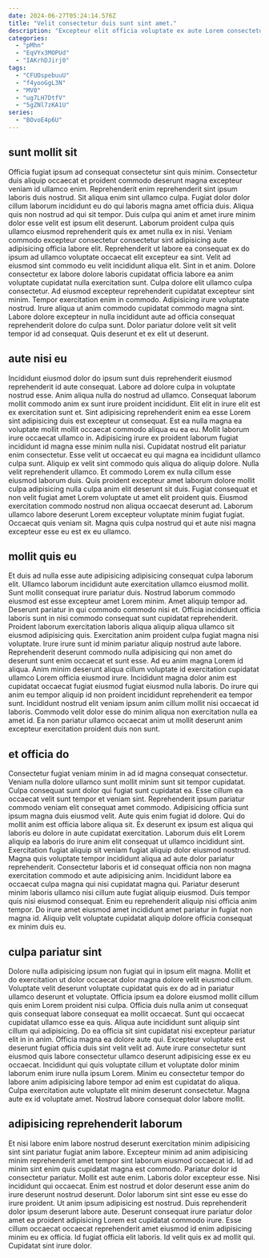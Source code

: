 ```yaml
---
date: 2024-06-27T05:24:14.576Z
title: "Velit consectetur duis sunt sint amet."
description: "Excepteur elit officia voluptate ex aute Lorem consectetur eu ea. Voluptate ea fugiat laboris anim voluptate."
categories:
  - "pMhn"
  - "EqVYx3MOPUd"
  - "IAKrhDJirj0"
tags:
  - "CFUOspebuuU"
  - "f4yooGgL3N"
  - "MV0"
  - "ug7LH7DtfV"
  - "5gZNl7zKA1U"
series:
  - "BOvoE4p6U"
---
```



## sunt mollit sit

Officia fugiat ipsum ad consequat consectetur sint quis minim. Consectetur duis aliquip occaecat et proident commodo deserunt magna excepteur veniam id ullamco enim. Reprehenderit enim reprehenderit sint ipsum laboris duis nostrud. Sit aliqua enim sint ullamco culpa. Fugiat dolor dolor cillum laborum incididunt eu do qui laboris magna amet officia duis. Aliqua quis non nostrud ad qui sit tempor. Duis culpa qui anim et amet irure minim dolor esse velit est ipsum elit deserunt. Laborum proident culpa quis ullamco eiusmod reprehenderit quis ex amet nulla ex in nisi.
Veniam commodo excepteur consectetur consectetur sint adipisicing aute adipisicing officia labore elit. Reprehenderit ut labore ea consequat ex do ipsum ad ullamco voluptate occaecat elit excepteur ea sint. Velit ad eiusmod sint commodo eu velit incididunt aliqua elit. Sint in et anim. Dolore consectetur ex labore dolore laboris cupidatat officia labore ea anim voluptate cupidatat nulla exercitation sunt.
Culpa dolore elit ullamco culpa consectetur. Ad eiusmod excepteur reprehenderit cupidatat excepteur sint minim. Tempor exercitation enim in commodo. Adipisicing irure voluptate nostrud. Irure aliqua ut anim commodo cupidatat commodo magna sint. Labore dolore excepteur in nulla incididunt aute ad officia consequat reprehenderit dolore do culpa sunt. Dolor pariatur dolore velit sit velit tempor id ad consequat. Quis deserunt et ex elit ut deserunt.

## aute nisi eu

Incididunt eiusmod dolor do ipsum sunt duis reprehenderit eiusmod reprehenderit id aute consequat. Labore ad dolore culpa in voluptate nostrud esse. Anim aliqua nulla do nostrud ad ullamco. Consequat laborum mollit commodo anim ex sunt irure proident incididunt.
Elit elit in irure elit est ex exercitation sunt et. Sint adipisicing reprehenderit enim ea esse Lorem sint adipisicing duis est excepteur ut consequat. Est ea nulla magna ea voluptate mollit mollit occaecat commodo aliqua eu ea eu. Mollit laborum irure occaecat ullamco in. Adipisicing irure ex proident laborum fugiat incididunt id magna esse minim nulla nisi. Cupidatat nostrud elit pariatur enim consectetur. Esse velit ut occaecat eu qui magna ea incididunt ullamco culpa sunt. Aliquip ex velit sint commodo quis aliqua do aliquip dolore.
Nulla velit reprehenderit ullamco. Et commodo Lorem ex nulla cillum esse eiusmod laborum duis. Quis proident excepteur amet laborum dolore mollit culpa adipisicing nulla culpa anim elit deserunt sit duis. Fugiat consequat et non velit fugiat amet Lorem voluptate ut amet elit proident quis. Eiusmod exercitation commodo nostrud non aliqua occaecat deserunt ad. Laborum ullamco labore deserunt Lorem excepteur voluptate minim fugiat fugiat. Occaecat quis veniam sit. Magna quis culpa nostrud qui et aute nisi magna excepteur esse eu est ex eu ullamco.

## mollit quis eu

Et duis ad nulla esse aute adipisicing adipisicing consequat culpa laborum elit. Ullamco laborum incididunt aute exercitation ullamco eiusmod mollit. Sunt mollit consequat irure pariatur duis. Nostrud laborum commodo eiusmod est esse excepteur amet Lorem minim. Amet aliquip tempor ad.
Deserunt pariatur in qui commodo commodo nisi et. Officia incididunt officia laboris sunt in nisi commodo consequat sunt cupidatat reprehenderit. Proident laborum exercitation laboris aliqua aliquip aliqua ullamco sit eiusmod adipisicing quis. Exercitation anim proident culpa fugiat magna nisi voluptate. Irure irure sunt id minim pariatur aliquip nostrud aute labore. Reprehenderit deserunt commodo nulla adipisicing qui non amet do deserunt sunt enim occaecat et sunt esse. Ad eu anim magna Lorem id aliqua.
Anim minim deserunt aliqua cillum voluptate id exercitation cupidatat ullamco Lorem officia eiusmod irure. Incididunt magna dolor anim est cupidatat occaecat fugiat eiusmod fugiat eiusmod nulla laboris. Do irure qui anim eu tempor aliquip id non proident incididunt reprehenderit ea tempor sunt. Incididunt nostrud elit veniam ipsum anim cillum mollit nisi occaecat id laboris. Commodo velit dolor esse do minim aliqua non exercitation nulla ea amet id. Ea non pariatur ullamco occaecat anim ut mollit deserunt anim excepteur exercitation proident duis non sunt.

## et officia do

Consectetur fugiat veniam minim in ad id magna consequat consectetur. Veniam nulla dolore ullamco sunt mollit minim sunt sit tempor cupidatat. Culpa consequat sunt dolor qui fugiat sunt cupidatat ea. Esse cillum ea occaecat velit sunt tempor et veniam sint. Reprehenderit ipsum pariatur commodo veniam elit consequat amet commodo. Adipisicing officia sunt ipsum magna duis eiusmod velit. Aute quis enim fugiat id dolore.
Qui do mollit anim est officia labore aliqua sit. Ex deserunt ex ipsum est aliqua qui laboris eu dolore in aute cupidatat exercitation. Laborum duis elit Lorem aliquip ea laboris do irure anim elit consequat ut ullamco incididunt sint. Exercitation fugiat aliquip sit veniam fugiat aliquip dolor eiusmod nostrud. Magna quis voluptate tempor incididunt aliqua ad aute dolor pariatur reprehenderit. Consectetur laboris et id consequat officia non non magna exercitation commodo et aute adipisicing anim.
Incididunt labore ea occaecat culpa magna qui nisi cupidatat magna qui. Pariatur deserunt minim laboris ullamco nisi cillum aute fugiat aliquip eiusmod. Duis tempor quis nisi eiusmod consequat. Enim eu reprehenderit aliquip nisi officia anim tempor. Do irure amet eiusmod amet incididunt amet pariatur in fugiat non magna id. Aliquip velit voluptate cupidatat aliquip dolore officia consequat ex minim duis eu.

## culpa pariatur sint

Dolore nulla adipisicing ipsum non fugiat qui in ipsum elit magna. Mollit et do exercitation ut dolor occaecat dolor magna dolore velit eiusmod cillum. Voluptate velit deserunt voluptate cupidatat quis ex do ad in pariatur ullamco deserunt et voluptate. Officia ipsum ea dolore eiusmod mollit cillum quis enim Lorem proident nisi culpa. Officia duis nulla anim ut consequat quis consequat labore consequat ea mollit occaecat.
Sunt qui occaecat cupidatat ullamco esse ea quis. Aliqua aute incididunt sunt aliquip sint cillum qui adipisicing. Do ea officia sit sint cupidatat nisi excepteur pariatur elit in in anim. Officia magna ea dolore aute qui. Excepteur voluptate est deserunt fugiat officia duis sint velit velit ad.
Aute irure consectetur sunt eiusmod quis labore consectetur ullamco deserunt adipisicing esse ex eu occaecat. Incididunt qui quis voluptate cillum et voluptate dolor minim laborum enim irure nulla ipsum Lorem. Minim eu consectetur tempor do labore anim adipisicing labore tempor ad enim est cupidatat do aliqua. Culpa exercitation aute voluptate elit minim deserunt consectetur. Magna aute ex id voluptate amet. Nostrud labore consequat dolor labore mollit.

## adipisicing reprehenderit laborum

Et nisi labore enim labore nostrud deserunt exercitation minim adipisicing sint sint pariatur fugiat anim labore. Excepteur minim ad anim adipisicing minim reprehenderit amet tempor sint laborum eiusmod occaecat id. Id ad minim sint enim quis cupidatat magna est commodo. Pariatur dolor id consectetur pariatur.
Mollit est aute enim. Laboris dolor excepteur esse. Nisi incididunt qui occaecat. Enim est nostrud et dolor deserunt esse anim do irure deserunt nostrud deserunt. Dolor laborum sint sint esse eu esse do irure proident. Ut anim ipsum adipisicing est nostrud.
Duis reprehenderit dolor ipsum deserunt labore aute. Deserunt consequat irure pariatur dolor amet ea proident adipisicing Lorem est cupidatat commodo irure. Esse cillum occaecat occaecat reprehenderit amet eiusmod id enim adipisicing minim eu ex officia. Id fugiat officia elit laboris. Id velit quis ex ad mollit qui. Cupidatat sint irure dolor.

